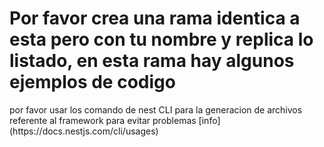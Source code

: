 <h1>Por favor crea una rama identica a esta pero con tu nombre y replica lo listado, en esta rama hay algunos ejemplos de codigo</h1>
<p> por favor usar los comando de nest CLI para la generacion de archivos referente al framework para evitar problemas [info](https://docs.nestjs.com/cli/usages)</p>
